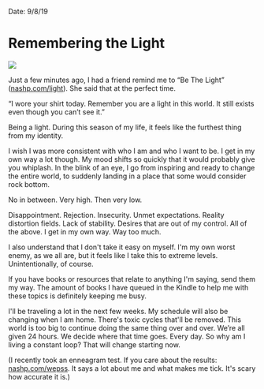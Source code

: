 Date: 9/8/19

# Remembering the Light

![][image-1]

Just a few minutes ago, I had a friend remind me to “Be The Light” ([nashp.com/light][1]). She said that at the perfect time.

“I wore your shirt today. Remember you are a light in this world. It still exists even though you can’t see it.”

Being a light. During this season of my life, it feels like the furthest thing from my identity. 

I wish I was more consistent with who I am and who I want to be. I get in my own way a lot though. My mood shifts so quickly that it would probably give you whiplash. In the blink of an eye, I go from inspiring and ready to change the entire world, to suddenly landing in a place that some would consider rock bottom. 

No in between. Very high. Then very low.

Disappointment. Rejection. Insecurity. Unmet expectations. Reality distortion fields. Lack of stability. Desires that are out of my control. All of the above. I get in my own way. Way too much. 

I also understand that I don't take it easy on myself. I'm my own worst enemy, as we all are, but it feels like I take this to extreme levels. Unintentionally, of course.

If you have books or resources that relate to anything I'm saying, send them my way. The amount of books I have queued in the Kindle to help me with these topics is definitely keeping me busy.

I'll be traveling a lot in the next few weeks. My schedule will also be changing when I am home. There's toxic cycles that'll be removed. This world is too big to continue doing the same thing over and over. We’re all given 24 hours. We decide where that time goes. Every day. So why am I living a constant loop? That will change starting now. 

(I recently took an enneagram test. If you care about the results: [nashp.com/wepss][2]. It says a lot about me and what makes me tick. It's scary how accurate it is.)

[1]:	/light
[2]:	nashp.com/wepss

[image-1]:	https://i.imgur.com/ScGZ1aD.jpg